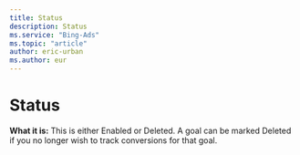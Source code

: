```yaml
---
title: Status
description: Status
ms.service: "Bing-Ads"
ms.topic: "article"
author: eric-urban
ms.author: eur
---
```


# Status

**What it is:**   This is either Enabled or Deleted. A goal can be marked Deleted if you no longer wish to track conversions for that goal.



